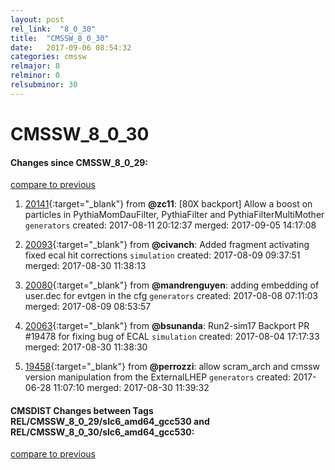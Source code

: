 ```yaml
---
layout: post
rel_link:  "8_0_30"
title:  "CMSSW_8_0_30"
date:   2017-09-06 08:54:32
categories: cmssw
relmajor: 8
relminor: 0
relsubminor: 30
---
```


# CMSSW_8_0_30
#### Changes since CMSSW_8_0_29:
[compare to previous](https://github.com/cms-sw/cmssw/compare/CMSSW_8_0_29...CMSSW_8_0_30)



1. [20141](http://github.com/cms-sw/cmssw/pull/20141){:target="_blank"}  from **@zc11**: [80X backport] Allow a boost on particles in PythiaMomDauFilter, PythiaFilter and PythiaFilterMultiMother `generators`  created: 2017-08-11 20:12:37 merged: 2017-09-05 14:17:08

2. [20093](http://github.com/cms-sw/cmssw/pull/20093){:target="_blank"}  from **@civanch**: Added fragment activating fixed ecal hit corrections `simulation`  created: 2017-08-09 09:37:51 merged: 2017-08-30 11:38:13

3. [20080](http://github.com/cms-sw/cmssw/pull/20080){:target="_blank"}  from **@mandrenguyen**: adding embedding of user.dec for evtgen in the cfg `generators`  created: 2017-08-08 07:11:03 merged: 2017-08-09 08:53:57

4. [20063](http://github.com/cms-sw/cmssw/pull/20063){:target="_blank"}  from **@bsunanda**: Run2-sim17 Backport PR #19478 for fixing bug of ECAL `simulation`  created: 2017-08-04 17:17:33 merged: 2017-08-30 11:38:30

5. [19458](http://github.com/cms-sw/cmssw/pull/19458){:target="_blank"}  from **@perrozzi**: allow scram_arch and cmssw version manipulation from the ExternalLHEP `generators`  created: 2017-06-28 11:07:10 merged: 2017-08-30 11:39:32

#### CMSDIST Changes between Tags REL/CMSSW_8_0_29/slc6_amd64_gcc530 and REL/CMSSW_8_0_30/slc6_amd64_gcc530:
[compare to previous](https://github.com/cms-sw/cmsdist/compare/REL/CMSSW_8_0_29/slc6_amd64_gcc530...REL/CMSSW_8_0_30/slc6_amd64_gcc530)


